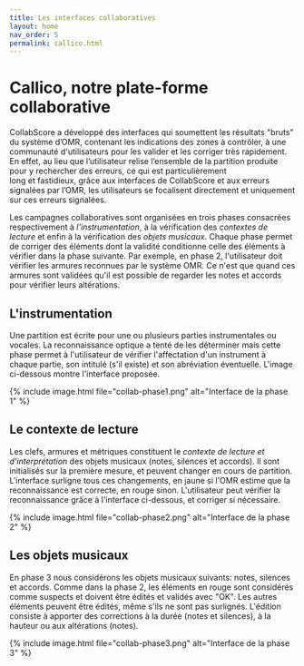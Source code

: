 ```yaml
---
title: Les interfaces collaboratives
layout: home
nav_order: 5
permalink: callico.html
---
```


# Callico, notre plate-forme collaborative

CollabScore a développé des interfaces qui soumettent 
les résultats "bruts" du système d’OMR, contenant les 
indications des zones à contrôler, à une communauté 
d'utilisateurs pour les valider et les corriger très 
rapidement. En effet, au lieu que l’utilisateur relise 
l’ensemble de la partition produite pour y rechercher 
des erreurs, ce qui est particulièrement  
long et fastidieux, grâce aux interfaces de CollabScore 
et aux erreurs signalées par l’OMR, 
les utilisateurs se focalisent directement et uniquement 
sur ces erreurs signalées.  

Les campagnes collaboratives sont organisées en 
trois phases consacrées respectivement à 
*l'instrumentation*, à la vérification des 
*contextes de lecture* et enfin à la vérification
des *objets musicaux*. Chaque phase permet de corriger
des éléments dont la validité conditionne celle des éléments
à vérifier dans la phase suivante. Par exemple, en phase 2,
l'utilisateur doit vérifier les armures reconnues
par le système OMR. Ce n'est que quand ces armures
sont validées qu'il est possible de regarder les notes et 
accords pour vérifier leurs altérations. 


## L'instrumentation

Une partition est écrite pour une ou plusieurs parties 
instrumentales ou vocales. La reconnaissance optique 
a tenté de les déterminer mais cette phase 
permet à l'utilisateur de vérifier
l'affectation d'un instrument à chaque partie, son 
intitulé (s'il existe) et son abréviation éventuelle.
L'image ci-dessous montre l'interface proposée.


{% include image.html
file="collab-phase1.png" alt="Interface de la phase 1"  %} 

## Le contexte de lecture

Les clefs, armures et métriques constituent le *contexte 
de lecture et d'interprétation* des objets musicaux 
(notes, silences et accords). Il sont initialisés 
sur la première mesure, et peuvent changer en 
cours de partition. L'interface surligne tous ces changements, 
en jaune si l'OMR estime  que la reconnaissance est correcte, 
en rouge sinon. L'utilisateur peut vérifier la
reconnaissance grâce à l'interface ci-dessous, et corriger
si nécessaire.


{% include image.html
file="collab-phase2.png" alt="Interface de la phase 2"  %} 

## Les objets musicaux 

En phase 3 nous considérons les objets musicaux suivants: 
notes, silences et accords. Comme dans la phase 2, 
les éléments en rouge sont considérés comme suspects et 
doivent être édités et validés avec "OK". Les autres éléments 
peuvent être édités, 
même s'ils ne sont pas surlignés. L'édition consiste 
à apporter des corrections à la durée (notes et silences), 
à la hauteur ou aux altérations (notes).


{% include image.html
file="collab-phase3.png" alt="Interface de la phase 3"  %} 
